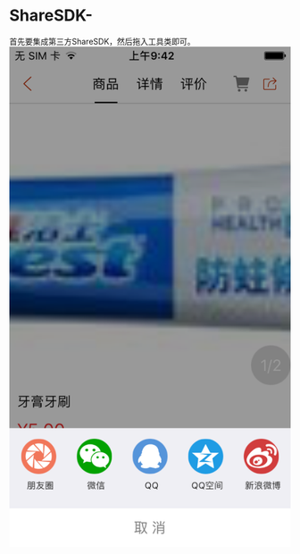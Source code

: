 # ShareSDK-
首先要集成第三方ShareSDK，然后拖入工具类即可。
![sdf](https://github.com/hanjunqiang/ShareSDK-/blob/master/ShareSDK%E5%88%86%E4%BA%AB%E5%B0%81%E8%A3%85/%E8%87%AA%E5%AE%9A%E4%B9%89%E5%88%86%E4%BA%AB%E7%95%8C%E9%9D%A2.PNG)
